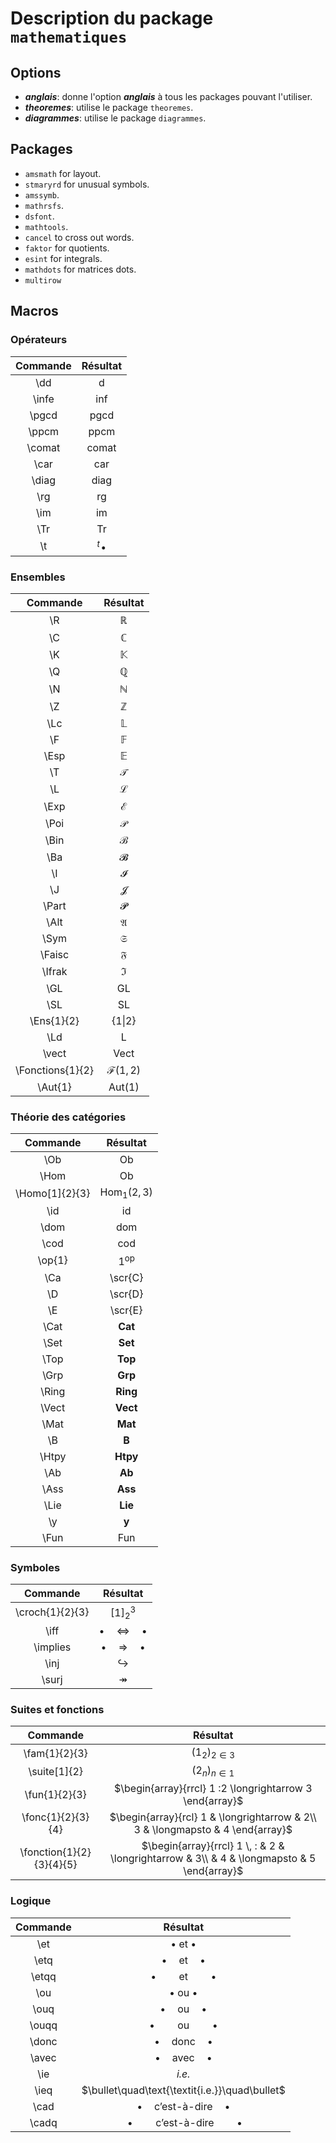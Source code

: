# Description du package `mathematiques`

## Options
- ***anglais***: donne l'option ***anglais*** à tous les packages pouvant l'utiliser.
- ***theoremes***: utilise le package `theoremes`.
- ***diagrammes***: utilise le package `diagrammes`.

## Packages
- `amsmath` for layout.
- `stmaryrd` for unusual symbols.
- `amssymb`.
- `mathrsfs`.
- `dsfont`.
- `mathtools`.
- `cancel` to cross out words.
- `faktor` for quotients.
- `esint` for integrals.
- `mathdots` for matrices dots.
- `multirow`

## Macros

### Opérateurs

Commande | Résultat
:---: | :---:
 \dd | d 
 \infe | inf 
\pgcd | pgcd
\ppcm | ppcm
\comat | comat
\car | car
\diag | diag
\rg | rg
\im | im
\Tr | Tr
\t | ${}^t \! \bullet$

### Ensembles
Commande | Résultat
:---: | :---:
\R | $\mathbb{R}$
\C | $\mathbb{C}$
\K | $\mathbb{K}$
\Q | $\mathbb{Q}$
\N | $\mathbb{N}$
\Z | $\mathbb{Z}$
\Lc | $\mathbb{L}$
\F | $\mathbb{F}$
\Esp | $\mathbb{E}$
\T | $\mathcal{T}$
\L | $\mathcal{L}$
\Exp | $\mathcal{E}$
\Poi | $\mathcal{P}$
\Bin | $\mathcal{B}$
\Ba | 𝓑
\I | 𝓘
\J | 𝓙
\Part | 𝓟
\Alt | $\mathfrak{A}$
\Sym | $\mathfrak{S}$
\Faisc | $\mathfrak{F}$
\Ifrak | $\mathfrak{I}$
\GL | GL
\SL | SL
\Ens{1}{2} | {1\|2}
\Ld | L
\vect | Vect
\Fonctions{1}{2} | $\mathcal{F}(1,2)$
\Aut{1} | $\text{Aut}(1)$

### Théorie des catégories

Commande | Résultat
:---: | :---:
\Ob | Ob
\Hom | Ob
\Homo[1]{2}{3} | $\text{Hom}_{1}(2,3)$
\id | id
\dom | dom
\cod | cod
\op{1} | $1^{\text{op}}$
\Ca | \scr{C}
\D | \scr{D}
\E | \scr{E}
\Cat | **Cat**
\Set | **Set**
\Top | **Top**
\Grp | **Grp**
\Ring | **Ring**
\Vect | **Vect**
\Mat | **Mat**
\B | **B**
\Htpy | **Htpy**
\Ab | **Ab**
\Ass | **Ass**
\Lie | **Lie**
\y | **y**
\Fun | Fun

### Symboles

Commande | Résultat
:---: | :---:
\croch{1}{2}{3} | $[1]_2^3$
\iff | $\bullet \quad \Longleftrightarrow \quad \bullet$
\implies | $\bullet \quad \Longrightarrow \quad \bullet$
\inj | $\hookrightarrow$
\surj | $\twoheadrightarrow$

### Suites et fonctions

Commande | Résultat
:---: | :---:
\fam{1}{2}{3} | $(1_2)_{2 \in 3}$
\suite[1]{2} | $(2_{n})_{n \in 1}$
\fun{1}{2}{3} | $\begin{array}{rrcl} 1 :2  \longrightarrow 3 \end{array}$
\fonc{1}{2}{3}{4} | $\begin{array}{rcl} 1 & \longrightarrow & 2\\ 3 & \longmapsto & 4 \end{array}$
\fonction{1}{2}{3}{4}{5} | $\begin{array}{rrcl} 1 \, : & 2 & \longrightarrow & 3\\ & 4 & \longmapsto     & 5 \end{array}$

### Logique

Commande | Résultat
:---: | :---:
\et | $\bullet\text{ et }\bullet$
\etq | $\bullet\quad\text{et}\quad\bullet$
\etqq | $\bullet\qquad\text{et}\qquad\bullet$
\ou | $\bullet\text{ ou }\bullet$
\ouq | $\bullet\quad\text{ou}\quad\bullet$
\ouqq | $\bullet\qquad\text{ou}\qquad\bullet$
\donc | $\bullet\quad\text{donc}\quad\bullet$
\avec | $\bullet\quad\text{avec}\quad\bullet$
\ie | $\textit{i.e.}$
\ieq | $\bullet\quad\text{\textit{i.e.}}\quad\bullet$
\cad | $\bullet\quad\text{c'est-à-dire}\quad\bullet$
\cadq | $\bullet\qquad\text{c'est-à-dire}\qquad\bullet$
